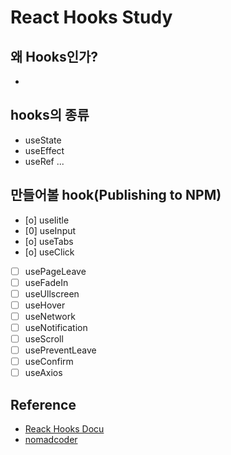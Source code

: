 # React Hooks Study

## 왜 Hooks인가?
 - 
## hooks의 종류
 - useState
 - useEffect
 - useRef
 ...

 ## 만들어볼 hook(Publishing to NPM)
  - [o] useIitle
  - [0] useInput
  - [o] useTabs
  - [o] useClick
  - [ ] usePageLeave
  - [ ] useFadeIn
  - [ ] useUllscreen
  - [ ] useHover
  - [ ] useNetwork
  - [ ] useNotification
  - [ ] useScroll
  - [ ] usePreventLeave
  - [ ] useConfirm
  - [ ] useAxios

## Reference
 - [Reack Hooks Docu](https://ko.reactjs.org/docs/hooks-intro.html)
 - [nomadcoder](https://nomadcoders.co/)